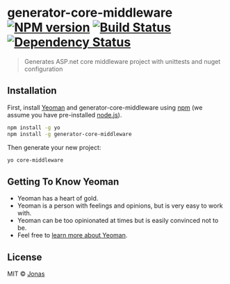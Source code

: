 # generator-core-middleware [![NPM version][npm-image]][npm-url] [![Build Status][travis-image]][travis-url] [![Dependency Status][daviddm-image]][daviddm-url]
> Generates ASP.net core middleware project with unittests and nuget configuration

## Installation

First, install [Yeoman](http://yeoman.io) and generator-core-middleware using [npm](https://www.npmjs.com/) (we assume you have pre-installed [node.js](https://nodejs.org/)).

```bash
npm install -g yo
npm install -g generator-core-middleware
```

Then generate your new project:

```bash
yo core-middleware
```

## Getting To Know Yeoman

 * Yeoman has a heart of gold.
 * Yeoman is a person with feelings and opinions, but is very easy to work with.
 * Yeoman can be too opinionated at times but is easily convinced not to be.
 * Feel free to [learn more about Yeoman](http://yeoman.io/).

## License

MIT © [Jonas]()


[npm-image]: https://badge.fury.io/js/generator-core-middleware.svg
[npm-url]: https://npmjs.org/package/generator-core-middleware
[travis-image]: https://travis-ci.org/Scania/generator-core-middleware.svg?branch=master
[travis-url]: https://travis-ci.org/Scania/generator-core-middleware
[daviddm-image]: https://david-dm.org/Scania/generator-core-middleware.svg?theme=shields.io
[daviddm-url]: https://david-dm.org/Scania/generator-core-middleware
